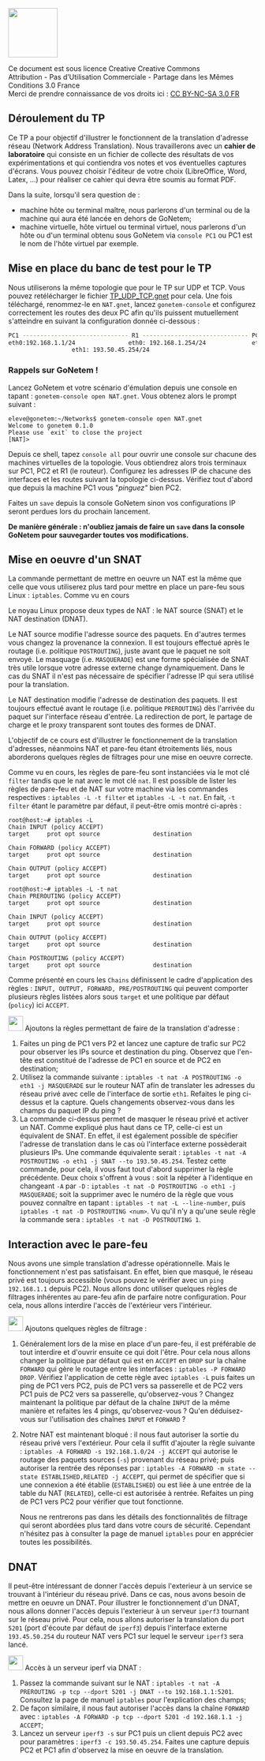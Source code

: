 <img src="https://upload.wikimedia.org/wikipedia/commons/thumb/1/12/Cc-by-nc-sa_icon.svg/1920px-Cc-by-nc-sa_icon.svg.png" width=100/>

Ce document est sous licence Creative Creative Commons <br>
Attribution - Pas d’Utilisation Commerciale - Partage dans les Mêmes Conditions 3.0 France <br>
Merci de prendre connaissance de vos droits ici : [CC BY-NC-SA 3.0 FR](https://creativecommons.org/licenses/by-nc-sa/3.0/fr/)

## Déroulement du TP

Ce TP a pour objectif d'illustrer le fonctionnent de la translation d'adresse réseau (Network Address Translation). Nous travaillerons avec un **cahier de laboratoire** qui consiste en un fichier de collecte des résultats de vos expérimentations et qui contiendra vos notes et vos éventuelles captures d'écrans. Vous pouvez choisir l'éditeur de votre choix (LibreOffice, Word, Latex, ...) pour réaliser ce cahier qui devra être soumis au format PDF. 

Dans la suite, lorsqu'il sera question de :

* machine hôte ou terminal maître, nous parlerons d'un terminal ou de la machine qui aura été lancée en dehors de GoNetem;
* machine virtuelle, hôte virtuel ou terminal virtuel, nous parlerons d'un hôte ou d'un terminal obtenu sous GoNetem via `console PC1` ou PC1 est le nom de l'hôte virtuel par exemple.

## Mise en place du banc de test pour le TP

Nous utiliserons la même topologie que pour le TP sur UDP et TCP. Vous pouvez retélécharger le fichier [TP_UDP_TCP.gnet](https://github.com/elochin/elochin.github.io/blob/master/Networking/TP%20sur%20TCP%20et%20UDP/TP_UDP_TCP.gnet) pour cela. Une fois téléchargé, renommez-le en `NAT.gnet`, lancez `gonetem-console` et configurez correctement les routes des deux PC afin qu'ils puissent mutuellement s'atteindre en suivant la configuration donnée ci-dessous :
```bash
PC1 ------------------------------ R1 ------------------------------ PC2
eth0:192.168.1.1/24               eth0: 192.168.1.254/24             eth0:193.50.45.1/24
				  eth1: 193.50.45.254/24
```
### Rappels sur GoNetem ! 

Lancez GoNetem et votre scénario d'émulation depuis une console en tapant : `gonetem-console open NAT.gnet`. Vous obtenez alors le prompt suivant :
```
eleve@gonetem:~/Networks$ gonetem-console open NAT.gnet
Welcome to gonetem 0.1.0
Please use `exit` to close the project
[NAT]>
```
Depuis ce shell, tapez `console all` pour ouvrir une console sur chacune des machines virtuelles de la topologie. Vous obtiendrez alors trois terminaux sur PC1, PC2 et R1 (le routeur). Configurez les adresses IP de chacune des interfaces et les routes suivant la topologie ci-dessus. Vérifiez tout d'abord que depuis la machine PC1 vous "*pinguez"* bien PC2.

Faites un `save` depuis la console GoNetem sinon vos configurations IP seront perdues lors du prochain lancement.

**De manière générale : n'oubliez jamais de faire un `save` dans la console GoNetem pour sauvegarder toutes vos modifications.**

## Mise en oeuvre d'un SNAT

La commande permettant de mettre en oeuvre un NAT est la même que celle que vous utiliserez plus tard pour mettre en place un pare-feu sous Linux : `iptables`. Comme vu en cours

Le noyau Linux propose deux types de NAT : le NAT source (SNAT) et le NAT destination (DNAT).

Le NAT source modifie l'adresse source des paquets. En d'autres termes vous changez la provenance la connexion. Il est toujours effectué après le routage (i.e. politique `POSTROUTING`), juste avant que le paquet ne soit envoyé. Le masquage (i.e. `MASQUERADE`) est une forme spécialisée de SNAT très utile lorsque votre adresse externe change dynamiquement. Dans le cas du SNAT il n'est pas nécessaire de spécifier l'adresse IP qui sera utilisé pour la translation.

Le NAT destination modifie l'adresse de destination des paquets. Il est toujours effectué avant le routage (i.e. politique `PREROUTING`) dès l'arrivée du paquet sur l'interface réseau d'entrée. La redirection de port, le partage de charge et le proxy transparent sont toutes des formes de DNAT. 

L'objectif de ce cours est d'illustrer le fonctionnement de la translation d'adresses, néanmoins NAT et pare-feu étant étroitements liés, nous aborderons quelques règles de filtrages pour une mise en oeuvre correcte. 

Comme vu en cours, les règles de pare-feu sont instanciées via le mot clé `filter` tandis que le nat avec le mot clé `nat`. Il est possible de lister les règles de pare-feu et de NAT sur votre machine via les commandes respectives : `iptables -L -t filter` et `iptables -L -t nat`. En fait, `-t filter` étant le paramètre par défaut, il peut-être omis montré ci-après :

```
root@host:~# iptables -L
Chain INPUT (policy ACCEPT)
target     prot opt source               destination         

Chain FORWARD (policy ACCEPT)
target     prot opt source               destination         

Chain OUTPUT (policy ACCEPT)
target     prot opt source               destination         
```
```
root@host:~# iptables -L -t nat
Chain PREROUTING (policy ACCEPT)
target     prot opt source               destination         

Chain INPUT (policy ACCEPT)
target     prot opt source               destination         

Chain OUTPUT (policy ACCEPT)
target     prot opt source               destination         

Chain POSTROUTING (policy ACCEPT)
target     prot opt source               destination   
```

Comme présenté en cours les `Chains` définissent le cadre d'application des règles : `INPUT, OUTPUT, FORWARD, PRE/POSTROUTING` qui peuvent comporter plusieurs règles listées alors sous `target` et une politique par défaut (`policy`) ici `ACCEPT`.

<img src="https://www.pinclipart.com/picdir/big/7-75450_lab-clipart-19-lab-clipart-royalty-free-huge.png" width=30 /> Ajoutons la règles permettant de faire de la translation d'adresse :

1. Faites un ping de PC1 vers P2 et lancez une capture de trafic sur PC2 pour observer les IPs source et destination du ping. Observez que l'en-tête est constitué de l'adresse de PC1 en source et de PC2 en destination;
2. Utilisez la commande suivante : `iptables -t nat -A POSTROUTING -o eth1 -j MASQUERADE` sur le routeur NAT afin de translater les adresses du réseau privé avec celle de l'interface de sortie `eth1`. Refaites le ping ci-dessus et la capture. Quels changements observez-vous dans les champs du paquet IP du ping ? 
3. La commande ci-dessus permet de masquer le réseau privé et activer un NAT. Comme expliqué plus haut dans ce TP, celle-ci est un équivalent de SNAT. En effet, il est également possible de spécifier l'adresse de translation dans le cas où l'interface externe possèderait plusieurs IPs. Une commande équivalente serait : `iptables -t nat -A POSTROUTING -o eth1 -j SNAT --to 193.50.45.254`. Testez cette commande, pour cela, il vous faut tout d'abord supprimer la règle précédente. Deux choix s'offrent à vous : soit la répéter à l'identique en changeant `-A` par `-D` : `iptables -t nat -D POSTROUTING -o eth1 -j MASQUERADE`; soit la supprimer avec le numéro de la règle que vous pouvez connaître en tapant : `iptables -t nat -L --line-number`, puis `iptables -t nat -D POSTROUTING <num>`. Vu qu'il n'y a qu'une seule règle la commande sera : `iptables -t nat -D POSTROUTING 1`. 

## Interaction avec le pare-feu

Nous avons une simple translation d'adresse opérationnelle. Mais le fonctionnement n'est pas satisfaisant. En effet, bien que masqué, le réseau privé est toujours accessible (vous pouvez le vérifier avec un `ping 192.168.1.1` depuis PC2). Nous allons donc utiliser quelques règles de filtrages inhérentes au pare-feu afin de parfaire notre configuration. Pour cela, nous allons interdire l'accès de l'extérieur vers l'intérieur.

<img src="https://www.pinclipart.com/picdir/big/7-75450_lab-clipart-19-lab-clipart-royalty-free-huge.png" width=30 /> Ajoutons quelques règles de filtrage :

1. Généralement lors de la mise en place d'un pare-feu, il est préférable de tout interdire et d'ouvrir ensuite ce qui doit l'être. Pour cela nous allons changer la politique par défaut qui est en `ACCEPT` en `DROP` sur la chaîne `FORWARD` qui gère le routage entre les interfaces : `iptables -P FORWARD DROP`. Vérifiez l'application de cette règle avec `iptables -L` puis faites un ping de PC1 vers PC2, puis de PC1 vers sa passerelle et de PC2 vers PC1 puis de PC2 vers sa passerelle, qu'observez-vous ? Changez maintenant la politique par défaut de la chaîne `INPUT` de la même manière et refaites les 4 pings, qu'observez-vous ? Qu'en déduisez-vous sur l'utilisation des chaînes `INPUT` et `FORWARD` ?

2. Notre NAT est maintenant bloqué : il nous faut autoriser la sortie du réseau privé vers l'extérieur.  Pour cela il suffit d'ajouter la règle suivante :  `iptables -A FORWARD -s 192.168.1.0/24 -j ACCEPT` qui autorise le routage des paquets sources (`-s`) provenant du réseau privé; puis autoriser la rentrée des réponses par : `iptables -A FORWARD -m state --state ESTABLISHED,RELATED -j ACCEPT`, qui permet de spécifier que si une connexion a été établie (`ESTABLISHED`) ou est liée à une entrée de la table du NAT (`RELATED`), celle-ci est autorisée à rentrée. Refaites un ping de PC1 vers PC2 pour vérifier que tout fonctionne.

   Nous ne rentrerons pas dans les détails des fonctionnalités de filtrage qui seront abordées plus tard dans votre cours de sécurité. Cependant n'hésitez pas à consulter la page de manuel `iptables` pour en apprécier toutes les possibilités.

## DNAT

Il peut-être intéressant de donner l'accès depuis l'exterieur à un service se trouvant à l'intérieur du réseau privé. Dans ce cas, nous avons besoin de mettre en oeuvre un DNAT. Pour illustrer le fonctionnement d'un DNAT, nous allons donner l'accès depuis l'exterieur à un serveur `iperf3` tournant sur le réseau privé. Pour cela, nous allons autoriser la translation du port `5201` (port d'écoute par défaut de `iperf3`) depuis l'interface externe `193.45.50.254` du routeur NAT vers PC1 sur lequel le serveur `iperf3` sera lancé.

<img src="https://www.pinclipart.com/picdir/big/7-75450_lab-clipart-19-lab-clipart-royalty-free-huge.png" width=30 /> Accès à un serveur iperf via DNAT :

1. Passez la commande suivant sur le NAT : `iptables -t nat -A PREROUTING -p tcp --dport 5201 -j DNAT --to 192.168.1.1:5201`. Consultez la page de manuel `iptables` pour l'explication des champs;
2. De façon similaire, il nous faut autoriser l'accès dans la chaîne `FORWARD` avec : `iptables -A FORWARD -p tcp --dport 5201 -d 192.168.1.1 -j ACCEPT`;
3. Lancez un serveur `iperf3 -s` sur PC1 puis un client depuis PC2 avec pour paramètres : `iperf3 -c 193.50.45.254`. Faites une capture depuis PC2 et PC1 afin d'observez la mise en oeuvre de la translation.

